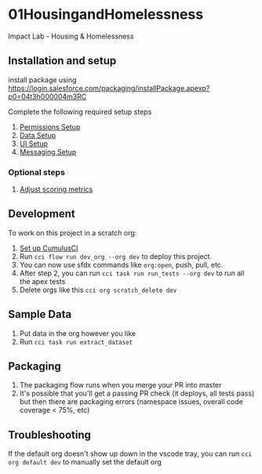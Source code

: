 # 01HousingandHomelessness

Impact Lab - Housing & Homelessness

## Installation and setup

install package using <https://login.salesforce.com/packaging/installPackage.apexp?p0=04t3h000004m3RC>

Complete the following required setup steps

1. [Permissions Setup](/docs/permissions-setup.md)
2. [Data Setup](/docs/data-setup.md)
3. [UI Setup](/docs/data-setup.md)
4. [Messaging Setup](/docs/messaging-setup.md)

### Optional steps

1. [Adjust scoring metrics](/docs/scoring-metrics.md)

## Development

To work on this project in a scratch org:

1. [Set up CumulusCI](https://cumulusci.readthedocs.io/en/latest/tutorial.html)
2. Run `cci flow run dev_org --org dev` to deploy this project.
3. You can now use sfdx commands like `org:open`, push, pull, etc.
4. After step 2, you can run `cci task run run_tests --org dev` to run all the apex tests
5. Delete orgs like this `cci org scratch_delete dev`

## Sample Data

1. Put data in the org however you like
2. Run `cci task run extract_dataset`

## Packaging

1. The packaging flow runs when you merge your PR into master
2. It's possible that you'll get a passing PR check (it deploys, all tests pass) but then there are packaging errors (namespace issues, overall code coverage < 75%, etc)

## Troubleshooting

If the default org doesn't show up down in the vscode tray, you can run `cci org default dev` to manually set the default org
